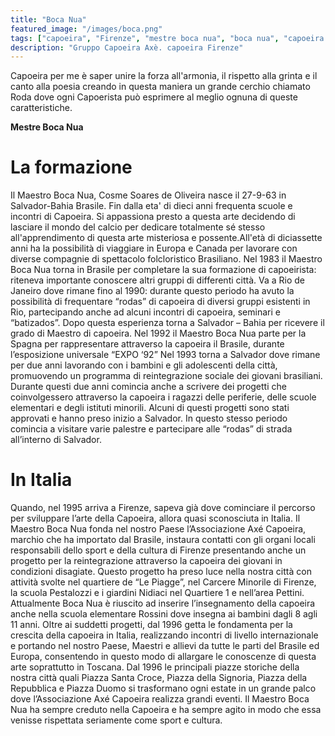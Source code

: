 ```yaml
---
title: "Boca Nua"
featured_image: "/images/boca.png"
tags: ["capoeira", "Firenze", "mestre boca nua", "boca nua", "capoeira axè"]
description: "Gruppo Capoeira Axè. capoeira Firenze"
---
```


Capoeira per me è saper unire la forza all'armonia,
il rispetto alla grinta e il canto alla poesia creando in
questa maniera un grande cerchio chiamato Roda dove ogni Capoerista può esprimere al meglio ognuna di queste caratteristiche.

**Mestre Boca Nua**


# La formazione

Il Maestro Boca Nua, Cosme Soares de Oliveira nasce il 27-9-63 in Salvador-Bahia Brasile. 
Fin dalla eta' di dieci anni frequenta scuole e incontri di Capoeira. 
Si appassiona presto a questa arte decidendo di lasciare il mondo del calcio per dedicare totalmente sé stesso all'apprendimento di questa arte misteriosa e possente.All'età di diciassette anni ha la possibilità di viaggiare in Europa e Canada per lavorare con diverse compagnie di spettacolo folcloristico Brasiliano.
Nel 1983 il Maestro Boca Nua torna in Brasile per completare la sua formazione di capoeirista: riteneva importante conoscere altri gruppi di differenti città. Va a Rio de Janeiro dove rimane fino al 1990: durante questo periodo ha avuto la possibilità di frequentare “rodas” di capoeira di diversi gruppi esistenti in Rio, partecipando anche ad alcuni incontri di capoeira, seminari e “batizados”. Dopo questa esperienza torna a Salvador – Bahia per ricevere il grado di Maestro di capoeira. 
Nel 1992 il Maestro Boca Nua parte per la Spagna per rappresentare attraverso la capoeira il Brasile, durante l’esposizione universale “EXPO ‘92”
Nel 1993 torna a Salvador dove rimane per due anni lavorando con i bambini e gli adolescenti della città, promuovendo un programma di reintegrazione sociale dei giovani brasiliani.
Durante questi due anni comincia anche a scrivere dei progetti che coinvolgessero attraverso la capoeira i ragazzi delle periferie, delle scuole elementari e degli istituti minorili. Alcuni di questi progetti sono stati approvati e hanno preso inizio a Salvador.
In questo stesso periodo comincia a visitare varie palestre e partecipare alle “rodas” di strada all’interno di Salvador.


# In Italia

Quando, nel 1995 arriva a Firenze, sapeva già dove cominciare il percorso per sviluppare l’arte della Capoeira, allora quasi sconosciuta in Italia. 
Il Maestro Boca Nua fonda nel nostro Paese l’Associazione Axé Capoeira, marchio che ha importato dal Brasile, instaura contatti con gli organi locali responsabili dello sport e della cultura di Firenze presentando anche un progetto per la reintegrazione attraverso la capoeira dei giovani in condizioni disagiate. Questo progetto ha preso luce nella nostra città con attività svolte nel quartiere de “Le Piagge”, nel Carcere Minorile di Firenze, la scuola Pestalozzi e i giardini Nidiaci nel Quartiere 1 e nell’area Pettini. 
Attualmente Boca Nua è riuscito ad inserire l’insegnamento della capoeira anche nella scuola elementare Rossini dove insegna ai bambini dagli 8 agli 11 anni.
Oltre ai suddetti progetti, dal 1996 getta le fondamenta per la crescita della capoeira in Italia, realizzando incontri di livello internazionale e portando nel nostro Paese, Maestri e allievi da tutte le parti del Brasile ed Europa, consentendo in questo modo di allargare le conoscenze di questa arte soprattutto in Toscana.
Dal 1996 le principali piazze storiche della nostra città quali Piazza Santa Croce, Piazza della Signoria, Piazza della Repubblica e Piazza Duomo si trasformano ogni estate in un grande palco dove l’Associazione Axé Capoeira realizza grandi eventi.
Il Maestro Boca Nua ha sempre creduto nella Capoeira e ha sempre agito in modo che essa venisse rispettata seriamente come sport e cultura.

